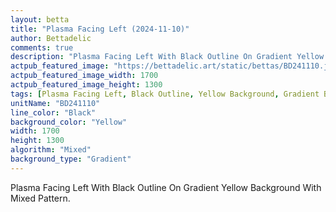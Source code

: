 ```yaml
---
layout: betta
title: "Plasma Facing Left (2024-11-10)"
author: Bettadelic
comments: true
description: "Plasma Facing Left With Black Outline On Gradient Yellow Background With Mixed Pattern."
actpub_featured_image: "https://bettadelic.art/static/bettas/BD241110.jpg"
actpub_featured_image_width: 1700
actpub_featured_image_height: 1300
tags: [Plasma Facing Left, Black Outline, Yellow Background, Gradient Background Pattern, Mixed Pattern, November 2024]
unitName: "BD241110"
line_color: "Black"
background_color: "Yellow"
width: 1700
height: 1300
algorithm: "Mixed"
background_type: "Gradient"
---
```


Plasma Facing Left With Black Outline On Gradient Yellow Background With Mixed Pattern.
